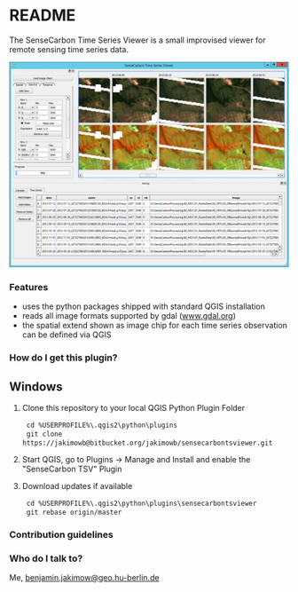 # README #

The SenseCarbon Time Series Viewer is a small improvised viewer for remote sensing time series data.

![Screenshot](Screenshot.png "Screenshot SenseCarbon Time Series Viewer")


### Features ###

+ uses the python packages shipped with standard QGIS installation
+ reads all image formats supported by gdal (www.gdal.org)
+ the spatial extend shown as image chip for each time series observation can be defined via QGIS 


### How do I get this plugin? ###

## Windows ##

1. Clone this repository to your local QGIS Python Plugin Folder

        cd %USERPROFILE%\.qgis2\python\plugins 
        git clone https://jakimowb@bitbucket.org/jakimowb/sensecarbontsviewer.git

2. Start QGIS, go to Plugins -> Manage and Install and enable the "SenseCarbon TSV" Plugin
3. Download updates if available

        cd %USERPROFILE%\.qgis2\python\plugins\sensecarbontsviewer
        git rebase origin/master 


### Contribution guidelines ###


### Who do I talk to? ###
 
Me, benjamin.jakimow@geo.hu-berlin.de